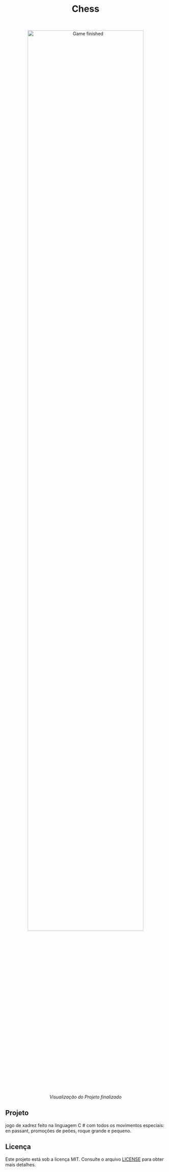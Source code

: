 <h1 align="center">
    Chess
</h1>


<br>

<p align="center">
  <img alt="Game finished" src="https://i.imgur.com/lsndehd.png" width="85%">
</p>
<p align="center">
  <i> Visualização do Projeto finalizado </i>
</p>


## Projeto

jogo de xadrez feito na linguagem C # com todos os movimentos especiais: en passant, promoções de peões, roque grande e pequeno.


## Licença

Este projeto está sob a licença MIT. Consulte o arquivo [LICENSE](LICENSE.md) para obter mais detalhes.


